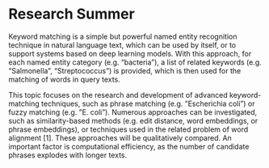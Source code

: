 # Research Summer

Keyword matching is a simple but powerful named entity recognition technique in natural language text, which can be used by itself, or to support systems based on deep learning models. With this approach, for each named entity category (e.g. “bacteria”), a list of related keywords (e.g. “Salmonella”, “Streptococcus”) is provided, which is then used for the matching of words in query texts.


This topic focuses on the research and development of advanced keyword-matching techniques, such as phrase matching (e.g. ”Escherichia coli”) or fuzzy matching (e.g. ”E. coli”). Numerous approaches can be investigated, such as similarity-based methods (e.g. edit distance, word embeddings, or phrase embeddings), or techniques used in the related problem of word alignment [1]. These approaches will be qualitatively compared. An important factor is computational efficiency, as the number of candidate phrases explodes with longer texts.
